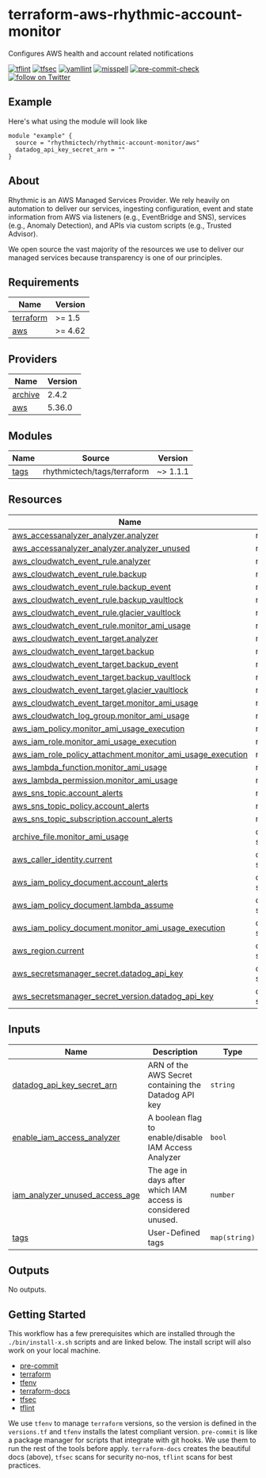# terraform-aws-rhythmic-account-monitor
Configures AWS health and account related notifications

[![tflint](https://github.com/rhythmictech/terraform-aws-rhythmic-account-monitor/workflows/tflint/badge.svg?branch=master&event=push)](https://github.com/rhythmictech/terraform-aws-rhythmic-account-monitor/actions?query=workflow%3Atflint+event%3Apush+branch%3Amaster)
[![tfsec](https://github.com/rhythmictech/terraform-aws-rhythmic-account-monitor/workflows/tfsec/badge.svg?branch=master&event=push)](https://github.com/rhythmictech/terraform-aws-rhythmic-account-monitor/actions?query=workflow%3Atfsec+event%3Apush+branch%3Amaster)
[![yamllint](https://github.com/rhythmictech/terraform-aws-rhythmic-account-monitor/workflows/yamllint/badge.svg?branch=master&event=push)](https://github.com/rhythmictech/terraform-aws-rhythmic-account-monitor/actions?query=workflow%3Ayamllint+event%3Apush+branch%3Amaster)
[![misspell](https://github.com/rhythmictech/terraform-aws-rhythmic-account-monitor/workflows/misspell/badge.svg?branch=master&event=push)](https://github.com/rhythmictech/terraform-aws-rhythmic-account-monitor/actions?query=workflow%3Amisspell+event%3Apush+branch%3Amaster)
[![pre-commit-check](https://github.com/rhythmictech/terraform-aws-rhythmic-account-monitor/workflows/pre-commit-check/badge.svg?branch=master&event=push)](https://github.com/rhythmictech/terraform-aws-rhythmic-account-monitor/actions?query=workflow%3Apre-commit-check+event%3Apush+branch%3Amaster)
<a href="https://twitter.com/intent/follow?screen_name=RhythmicTech"><img src="https://img.shields.io/twitter/follow/RhythmicTech?style=social&logo=twitter" alt="follow on Twitter"></a>

## Example
Here's what using the module will look like
```hcl
module "example" {
  source = "rhythmictech/rhythmic-account-monitor/aws"
  datadog_api_key_secret_arn = ""
}
```

## About
Rhythmic is an AWS Managed Services Provider. We rely heavily on automation to deliver our services, ingesting configuration, event and state information from AWS via listeners (e.g., EventBridge and SNS), services (e.g., Anomaly Detection), and APIs via custom scripts (e.g., Trusted Advisor).

We open source the vast majority of the resources we use to deliver our managed services because transparency is one of our principles.

<!-- BEGINNING OF PRE-COMMIT-TERRAFORM DOCS HOOK -->
## Requirements

| Name | Version |
|------|---------|
| <a name="requirement_terraform"></a> [terraform](#requirement\_terraform) | >= 1.5 |
| <a name="requirement_aws"></a> [aws](#requirement\_aws) | >= 4.62 |

## Providers

| Name | Version |
|------|---------|
| <a name="provider_archive"></a> [archive](#provider\_archive) | 2.4.2 |
| <a name="provider_aws"></a> [aws](#provider\_aws) | 5.36.0 |

## Modules

| Name | Source | Version |
|------|--------|---------|
| <a name="module_tags"></a> [tags](#module\_tags) | rhythmictech/tags/terraform | ~> 1.1.1 |

## Resources

| Name | Type |
|------|------|
| [aws_accessanalyzer_analyzer.analyzer](https://registry.terraform.io/providers/hashicorp/aws/latest/docs/resources/accessanalyzer_analyzer) | resource |
| [aws_accessanalyzer_analyzer.analyzer_unused](https://registry.terraform.io/providers/hashicorp/aws/latest/docs/resources/accessanalyzer_analyzer) | resource |
| [aws_cloudwatch_event_rule.analyzer](https://registry.terraform.io/providers/hashicorp/aws/latest/docs/resources/cloudwatch_event_rule) | resource |
| [aws_cloudwatch_event_rule.backup](https://registry.terraform.io/providers/hashicorp/aws/latest/docs/resources/cloudwatch_event_rule) | resource |
| [aws_cloudwatch_event_rule.backup_event](https://registry.terraform.io/providers/hashicorp/aws/latest/docs/resources/cloudwatch_event_rule) | resource |
| [aws_cloudwatch_event_rule.backup_vaultlock](https://registry.terraform.io/providers/hashicorp/aws/latest/docs/resources/cloudwatch_event_rule) | resource |
| [aws_cloudwatch_event_rule.glacier_vaultlock](https://registry.terraform.io/providers/hashicorp/aws/latest/docs/resources/cloudwatch_event_rule) | resource |
| [aws_cloudwatch_event_rule.monitor_ami_usage](https://registry.terraform.io/providers/hashicorp/aws/latest/docs/resources/cloudwatch_event_rule) | resource |
| [aws_cloudwatch_event_target.analyzer](https://registry.terraform.io/providers/hashicorp/aws/latest/docs/resources/cloudwatch_event_target) | resource |
| [aws_cloudwatch_event_target.backup](https://registry.terraform.io/providers/hashicorp/aws/latest/docs/resources/cloudwatch_event_target) | resource |
| [aws_cloudwatch_event_target.backup_event](https://registry.terraform.io/providers/hashicorp/aws/latest/docs/resources/cloudwatch_event_target) | resource |
| [aws_cloudwatch_event_target.backup_vaultlock](https://registry.terraform.io/providers/hashicorp/aws/latest/docs/resources/cloudwatch_event_target) | resource |
| [aws_cloudwatch_event_target.glacier_vaultlock](https://registry.terraform.io/providers/hashicorp/aws/latest/docs/resources/cloudwatch_event_target) | resource |
| [aws_cloudwatch_event_target.monitor_ami_usage](https://registry.terraform.io/providers/hashicorp/aws/latest/docs/resources/cloudwatch_event_target) | resource |
| [aws_cloudwatch_log_group.monitor_ami_usage](https://registry.terraform.io/providers/hashicorp/aws/latest/docs/resources/cloudwatch_log_group) | resource |
| [aws_iam_policy.monitor_ami_usage_execution](https://registry.terraform.io/providers/hashicorp/aws/latest/docs/resources/iam_policy) | resource |
| [aws_iam_role.monitor_ami_usage_execution](https://registry.terraform.io/providers/hashicorp/aws/latest/docs/resources/iam_role) | resource |
| [aws_iam_role_policy_attachment.monitor_ami_usage_execution](https://registry.terraform.io/providers/hashicorp/aws/latest/docs/resources/iam_role_policy_attachment) | resource |
| [aws_lambda_function.monitor_ami_usage](https://registry.terraform.io/providers/hashicorp/aws/latest/docs/resources/lambda_function) | resource |
| [aws_lambda_permission.monitor_ami_usage](https://registry.terraform.io/providers/hashicorp/aws/latest/docs/resources/lambda_permission) | resource |
| [aws_sns_topic.account_alerts](https://registry.terraform.io/providers/hashicorp/aws/latest/docs/resources/sns_topic) | resource |
| [aws_sns_topic_policy.account_alerts](https://registry.terraform.io/providers/hashicorp/aws/latest/docs/resources/sns_topic_policy) | resource |
| [aws_sns_topic_subscription.account_alerts](https://registry.terraform.io/providers/hashicorp/aws/latest/docs/resources/sns_topic_subscription) | resource |
| [archive_file.monitor_ami_usage](https://registry.terraform.io/providers/hashicorp/archive/latest/docs/data-sources/file) | data source |
| [aws_caller_identity.current](https://registry.terraform.io/providers/hashicorp/aws/latest/docs/data-sources/caller_identity) | data source |
| [aws_iam_policy_document.account_alerts](https://registry.terraform.io/providers/hashicorp/aws/latest/docs/data-sources/iam_policy_document) | data source |
| [aws_iam_policy_document.lambda_assume](https://registry.terraform.io/providers/hashicorp/aws/latest/docs/data-sources/iam_policy_document) | data source |
| [aws_iam_policy_document.monitor_ami_usage_execution](https://registry.terraform.io/providers/hashicorp/aws/latest/docs/data-sources/iam_policy_document) | data source |
| [aws_region.current](https://registry.terraform.io/providers/hashicorp/aws/latest/docs/data-sources/region) | data source |
| [aws_secretsmanager_secret.datadog_api_key](https://registry.terraform.io/providers/hashicorp/aws/latest/docs/data-sources/secretsmanager_secret) | data source |
| [aws_secretsmanager_secret_version.datadog_api_key](https://registry.terraform.io/providers/hashicorp/aws/latest/docs/data-sources/secretsmanager_secret_version) | data source |

## Inputs

| Name | Description | Type | Default | Required |
|------|-------------|------|---------|:--------:|
| <a name="input_datadog_api_key_secret_arn"></a> [datadog\_api\_key\_secret\_arn](#input\_datadog\_api\_key\_secret\_arn) | ARN of the AWS Secret containing the Datadog API key | `string` | n/a | yes |
| <a name="input_enable_iam_access_analyzer"></a> [enable\_iam\_access\_analyzer](#input\_enable\_iam\_access\_analyzer) | A boolean flag to enable/disable IAM Access Analyzer | `bool` | `false` | no |
| <a name="input_iam_analyzer_unused_access_age"></a> [iam\_analyzer\_unused\_access\_age](#input\_iam\_analyzer\_unused\_access\_age) | The age in days after which IAM access is considered unused. | `number` | `90` | no |
| <a name="input_tags"></a> [tags](#input\_tags) | User-Defined tags | `map(string)` | `{}` | no |

## Outputs

No outputs.
<!-- END OF PRE-COMMIT-TERRAFORM DOCS HOOK -->

## Getting Started
This workflow has a few prerequisites which are installed through the `./bin/install-x.sh` scripts and are linked below. The install script will also work on your local machine. 

- [pre-commit](https://pre-commit.com)
- [terraform](https://terraform.io)
- [tfenv](https://github.com/tfutils/tfenv)
- [terraform-docs](https://github.com/segmentio/terraform-docs)
- [tfsec](https://github.com/tfsec/tfsec)
- [tflint](https://github.com/terraform-linters/tflint)

We use `tfenv` to manage `terraform` versions, so the version is defined in the `versions.tf` and `tfenv` installs the latest compliant version.
`pre-commit` is like a package manager for scripts that integrate with git hooks. We use them to run the rest of the tools before apply. 
`terraform-docs` creates the beautiful docs (above),  `tfsec` scans for security no-nos, `tflint` scans for best practices. 
